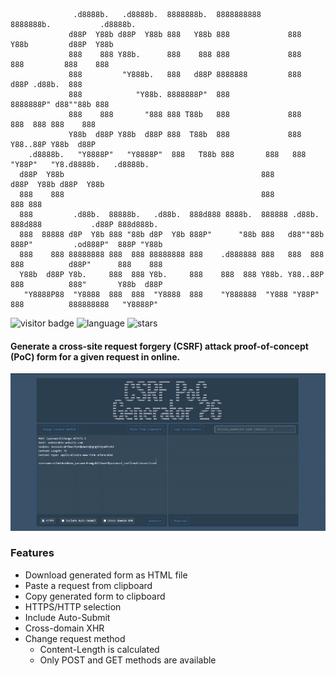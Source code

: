 	              .d8888b.   .d8888b.  8888888b.  8888888888      8888888b.           .d8888b.                
                 d88P  Y88b d88P  Y88b 888   Y88b 888             888   Y88b         d88P  Y88b               
                 888    888 Y88b.      888    888 888             888    888         888    888               
                 888         "Y888b.   888   d88P 8888888         888   d88P .d88b.  888                      
                 888            "Y88b. 8888888P"  888             8888888P" d88""88b 888                      
                 888    888       "888 888 T88b   888             888       888  888 888    888               
                 Y88b  d88P Y88b  d88P 888  T88b  888             888       Y88..88P Y88b  d88P      
        .d8888b.   "Y8888P"   "Y8888P"  888   T88b 888       888   888        "Y88P"   "Y8.d8888b.   .d8888b.  
      d88P  Y88b                                            888                         d88P  Y88b d88P  Y88b 
      888    888                                            888                                888 888        
      888         .d88b.  88888b.   .d88b.  888d888 8888b.  888888 .d88b.  888d888           .d88P 888d888b.  
      888  88888 d8P  Y8b 888 "88b d8P  Y8b 888P"      "88b 888   d88""88b 888P"         .od888P"  888P "Y88b 
      888    888 88888888 888  888 88888888 888    .d888888 888   888  888 888          d88P"      888    888 
      Y88b  d88P Y8b.     888  888 Y8b.     888    888  888 Y88b. Y88..88P 888          888"       Y88b  d88P 
       "Y8888P88  "Y8888  888  888  "Y8888  888    "Y888888  "Y888 "Y88P"  888          888888888   "Y8888P" 
![visitor badge](https://visitor-badge.glitch.me/badge?page_id=LIIIs4ma.CSRF-PoC-Generator-26) ![language](https://img.shields.io/badge/language-javascript-yellow) ![stars](https://img.shields.io/github/stars/LIIIs4ma/CSRF-PoC-Generator-26)
#### Generate a cross-site request forgery (CSRF) attack proof-of-concept (PoC) form for a given request in online.
[![Header Gif](https://raw.githubusercontent.com/LIIIs4ma/CSRF-PoC-Generator-26/main/header.gif)](#)
### Features
- Download generated form as HTML file
- Paste a request from clipboard
- Copy generated form to clipboard
- HTTPS/HTTP selection
- Include Auto-Submit
- Cross-domain XHR
- Change request method
	- Content-Length is calculated
 	- Only POST and GET methods are available
